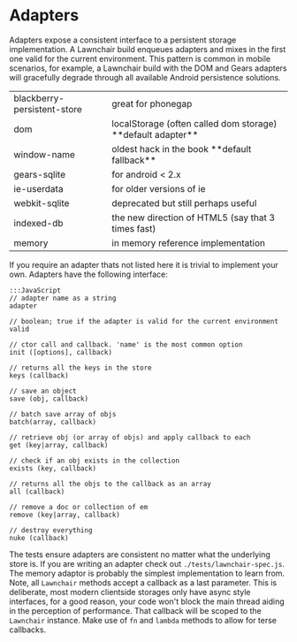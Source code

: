 Adapters
========

Adapters expose a consistent interface to a persistent storage implementation. A Lawnchair build enqueues adapters and mixes in the first one valid for the current environment. This pattern is common in mobile scenarios, for example, a Lawnchair build with the DOM and Gears adapters will gracefully degrade through all available Android persistence solutions.

<div class="codehilite">
<table>
    <tr>
        <td>blackberry-persistent-store</td>
        <td class="subdue">great for phonegap</td>
    </tr>
    <tr>
        <td>dom</td>
        <td class="subdue">localStorage (often called dom storage) **default adapter** </td>
    </tr>
    <tr>
        <td>window-name</td>
        <td class="subdue">oldest hack in the book **default fallback**</td>
    </tr>
    <tr>
        <td>gears-sqlite</td>
        <td class="subdue">for android &lt; 2.x</td>
    </tr>
    <tr>
        <td>ie-userdata</td>
        <td class="subdue">for older versions of ie</td>
    </tr>
    <tr>
        <td>webkit-sqlite</td>
        <td class="subdue">deprecated but still perhaps useful</td>
    </tr>
    <tr>
        <td>indexed-db</td>
        <td class="subdue">the new direction of HTML5 (say that 3 times fast)</td>
    </tr>
    <tr>
        <td>memory</td>
        <td class="subdue">in memory reference implementation</td>
    </tr>
</table>
</div>

If you require an adapter thats not listed here it is trivial to implement your own. Adapters have the following interface:

    
    :::JavaScript
    // adapter name as a string
    adapter 
    
    // boolean; true if the adapter is valid for the current environment
    valid 
    
    // ctor call and callback. 'name' is the most common option 
    init ([options], callback)

    // returns all the keys in the store
    keys (callback)     
    
    // save an object
    save (obj, callback) 
    
    // batch save array of objs
    batch(array, callback)
    
    // retrieve obj (or array of objs) and apply callback to each
    get (key|array, callback) 
    
    // check if an obj exists in the collection
    exists (key, callback)
    
    // returns all the objs to the callback as an array
    all (callback)
    
    // remove a doc or collection of em
    remove (key|array, callback)
    
    // destroy everything
    nuke (callback)
    

The tests ensure adapters are consistent no matter what the underlying store is. If you are writing an adapter check out `./tests/lawnchair-spec.js`. The memory adaptor is probably the simplest implementation to learn from. Note, all `Lawnchair` methods accept a callback as a last parameter. This is deliberate, most modern clientside storages only have async style interfaces, for a good reason, your code won't block the main thread aiding in the perception of performance. That callback will be scoped to the `Lawnchair` instance. Make use of `fn` and `lambda` methods to allow for terse callbacks. 
